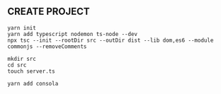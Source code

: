 ## CREATE PROJECT

```
yarn init
yarn add typescript nodemon ts-node --dev
npx tsc --init --rootDir src --outDir dist --lib dom,es6 --module commonjs --removeComments
```

```
mkdir src
cd src
touch server.ts
```

```
yarn add consola
```
